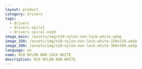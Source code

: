 ```yaml
---
layout: product
category: drivers
tags:
  - drivers
  - drivers-spiral
  - drivers-spiral-no10
image_main: /assets/img/n10-nylon-non-lock-white.webp
image_150: /assets/img/n10-nylon-non-lock-white-150x150.webp
image_300: /assets/img/n10-nylon-non-lock-white-300x300.webp
language: en
name: N10 NYLON NON LOCK WHITE
description: N10 NYLON NON WHITE
---
```

